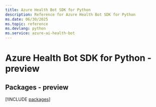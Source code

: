 ```yaml
---
title: Azure Health Bot SDK for Python
description: Reference for Azure Health Bot SDK for Python
ms.date: 06/30/2025
ms.topic: reference
ms.devlang: python
ms.service: azure-ai-health-bot
---
```

# Azure Health Bot SDK for Python - preview
## Packages - preview
[!INCLUDE [packages](health-bot-index.md)]